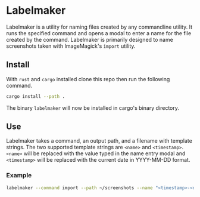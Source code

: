 # Labelmaker

Labelmaker is a utility for naming files created by any commandline utility. It runs the specified 
command and opens a modal to enter a name for the file created by the command. Labelmaker is primarily 
designed to name screenshots taken with ImageMagick's `import` utility.

## Install

With `rust` and `cargo` installed clone this repo then run the following command.

```sh
cargo install --path .
```

The binary `labelmaker` will now be installed in cargo's binary directory.

## Use

Labelmaker takes a command, an output path, and a filename with template strings. The two supported 
template strings are `<name>` and `<timestamp>`. `<name>` will be replaced with the value typed in the 
name entry modal and `<timestamp>` will be replaced with the current date in YYYY-MM-DD format.

### Example

```sh
labelmaker --command import --path ~/screenshots --name "<timestamp>-<name>.png"
```

